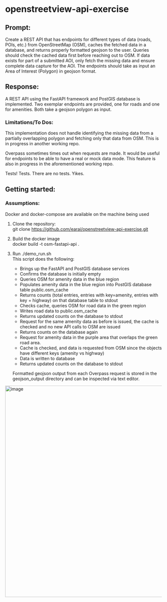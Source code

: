 # openstreetview-api-exercise
## Prompt: 
Create a REST API that has endpoints for different types of data (roads, POIs, etc.) from OpenStreetMap (OSM), caches the fetched data in a database, and returns properly formatted geojson to the user. Queries should check the cached data first before reaching out to OSM. If data exists for part of a submitted AOI, only fetch the missing data and ensure complete data capture for the AOI. The endpoints should take as input an Area of Interest (Polygon) in geojson format.

## Response: 
A REST API using the FastAPI framework and PostGIS database is implemented. Two exemplar endpoints are provided, one for roads and one for amenities. Both take a geojson polygon as input.


### Limitations/To Dos:
This implementation does not handle identifying the missing data from a partially overlapping polygon and fetching only that data from OSM. This is in progress in another working repo.

Overpass sometimes times out when requests are made. It would be useful for endpoints to be able to have a real or mock data mode. This feature is also in progress in the aforementioned working repo.

Tests! Tests. There are no tests. Yikes.


## Getting started:
### Assumptions: 
   Docker and docker-compose are available on the machine being used

1. Clone the repository: \
   git clone https://github.com/earai/openstreetview-api-exercise.git

2. Build the docker image \
   docker build -t osm-fastapi-api .

3. Run ./demo_run.sh \
     This script does the following: 
      - Brings up the FastAPI and PostGIS database services
      - Confirms the database is initially empty
      - Queries OSM for amenity data in the blue region
      - Populates amenity data in the blue region into PostGIS database table public.osm_cache
      - Returns counts (total entries, entries with key=amenity, entries with key = highway) on that database table to stdout
      - Checks cache, queries OSM for road data in the green region
      - Writes road data to public.osm_cache
      - Returns updated counts on the database to stdout
      - Request for the same amenity data as before is issued, the cache is checked and no new API calls to OSM are issued
      - Returns counts on the database again
      - Request for amenity data in the purple area that overlaps the green road area.
      - Cache is checked, and data is requested from OSM since the objects have different keys (amenity vs highway)
      - Data is written to database
      - Returns updated counts on the database to stdout
      
   Formatted geojson output from each Overpass request is stored in the geojson_output directory and can be inspected via text editor.

<img width="1265" height="680" alt="image" src="https://github.com/user-attachments/assets/eff94007-202d-4075-8ae4-8625f5467fe3" />

